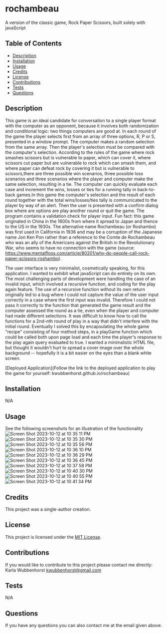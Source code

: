 # rochambeau
A version of the classic game, Rock Paper Scissors, built solely with javaScript

## Table of Contents
- [Description](#description)
- [Installation](#installation)
- [Usage](#usage)
- [Credits](#credits)
- [License](#license)
- [Contributions](#contributions)
- [Tests](#tests)
- [Questions](#questions)

## Description
This game is an ideal candidate for conversation to a single player format with the computer as an opponent, because it involves both randomization and conditional logic: two things computers are good at. In each round of the game the player selects first from an array of three options, R, P or S, presented in a window prompt.  The computer makes a random selection from the same array.  Then the player's selection must be compared with the computer's selection.  According to the rules of the game where rock smashes scissors but is vulnerable to paper, which can cover it, where scissors cut paper but are vulnerable to rock which can smash them, and where paper can defeat rock by covering it but is vulnerable to scissors,there are three possible win scenarios, three possible loss scenarios and three scenarios where the player and computer make the same selection, resulting in a tie. The computer can quickly evaluate each case and increment the wins, losses or ties for a running tally in back-to-back games.In this game the computer's selection and the result of each round together with the total wins/losses/ties tally is communicated to the player by way of an alert. Then the user is presented with a confirm dialog box where are options are play another round or quit the game. The program contains a validation check for player input. Fun fact: this game originated in China in the 1600s from where it spread to Japan and thence to the US in the 1930s.  The alternative name Rochambeau (or Roshambo) was first used in California in 1936 and may be a corruption of the Japanese name Jon Ken Pon rather than a reference to the Comte de Rochambeau who was an ally of the Americans against the British in the Revolutionary War, who seems to have no connection with the game (source: https://www.mentalfloss.com/article/80201/why-do-people-call-rock-paper-scissors-roshambo). 

The user interface is very minimalist, cosmetically speaking, for this application. I wanted to exhibit what javaScript can do entirely on its own. The most challenging parts of development were handling the case of an invalid input, which involved a recursive function, and coding for the play again feature. The use of a recursive function without its own return originally led to a bug where I could not capture the value of the user input correctly in a case where the first input was invalid. Therefore I could not pass it correctly to the function that generated the game result and the computer assessed the round as a tie, even when the player and computer had made different selections. It was difficult to know how to call the functions for a 2nd-nth round of play in a way that didn't interfere with the initial round. Eventually I solved this by encapsulating the whole game "recipe" consisting of four method steps, in a playGame function which could be called both upon page load and each time the player's response to the play again query evaluated to true. I wanted a minimalistic HTML file, but thought it wouldn't hurt to spread a cover image over the whole background -- hopefully it is a bit easier on the eyes than a blank white screen.

[Deployed Application](Follow the link to the deployed application to play the game for yourself: kwubbenhorst.github.io/rochambeau)

## Installation
N/A

## Usage
See the following screenshots for an illustration of the functionality
![Screen Shot 2023-10-12 at 10 35 11 PM](https://github.com/kwubbenhorst/rochambeau/assets/140316693/e9319f42-6e2d-4da1-9d32-da3b9c4b5039)
![Screen Shot 2023-10-12 at 10 35 30 PM](https://github.com/kwubbenhorst/rochambeau/assets/140316693/58457137-a2d2-4a6a-8a65-22cdc2ef2b33)
![Screen Shot 2023-10-12 at 10 35 56 PM](https://github.com/kwubbenhorst/rochambeau/assets/140316693/2192f90a-a6bc-41cb-8ae8-7b844cbf2ae4)
![Screen Shot 2023-10-12 at 10 36 10 PM](https://github.com/kwubbenhorst/rochambeau/assets/140316693/f1a9a09e-22a9-464a-828a-9fa1c00f3509)
![Screen Shot 2023-10-12 at 10 36 29 PM](https://github.com/kwubbenhorst/rochambeau/assets/140316693/411f1191-1a4d-40e7-9589-b13712b8e0de)
![Screen Shot 2023-10-12 at 10 36 45 PM](https://github.com/kwubbenhorst/rochambeau/assets/140316693/bf1c03c1-e343-4751-9c05-4172ff7af9c4)
![Screen Shot 2023-10-12 at 10 37 58 PM](https://github.com/kwubbenhorst/rochambeau/assets/140316693/c829b847-8e48-4798-863c-d4ffb131f18c)
![Screen Shot 2023-10-12 at 10 40 30 PM](https://github.com/kwubbenhorst/rochambeau/assets/140316693/464cbdf8-0448-4391-b579-df780c9a8e49)
![Screen Shot 2023-10-12 at 10 40 55 PM](https://github.com/kwubbenhorst/rochambeau/assets/140316693/ff9e8bf0-6f03-48d0-9ebf-7e9958c3e234)
![Screen Shot 2023-10-12 at 10 41 34 PM](https://github.com/kwubbenhorst/rochambeau/assets/140316693/59c4fdcf-230f-459c-9b7a-153a7744eb88)


## Credits
This project was a single-author creation.


## License
This project is licensed under the [MIT License](./LICENSE-MIT).

## Contributions
If you would like to contribute to this project please contact me directly: Karla Wubbenhorst kwubbenhorst@gmail.com

## Tests
N/A

## Questions
If you have any questions you can also contact me at the email given above.
